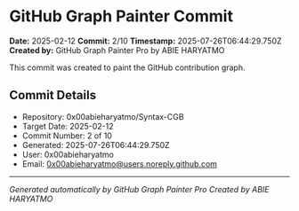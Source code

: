 # GitHub Graph Painter Commit

**Date:** 2025-02-12
**Commit:** 2/10
**Timestamp:** 2025-07-26T06:44:29.750Z
**Created by:** GitHub Graph Painter Pro by ABIE HARYATMO

This commit was created to paint the GitHub contribution graph.

## Commit Details
- Repository: 0x00abieharyatmo/Syntax-CGB
- Target Date: 2025-02-12
- Commit Number: 2 of 10
- Generated: 2025-07-26T06:44:29.750Z
- User: 0x00abieharyatmo
- Email: 0x00abieharyatmo@users.noreply.github.com

---
*Generated automatically by GitHub Graph Painter Pro*
*Created by ABIE HARYATMO*
